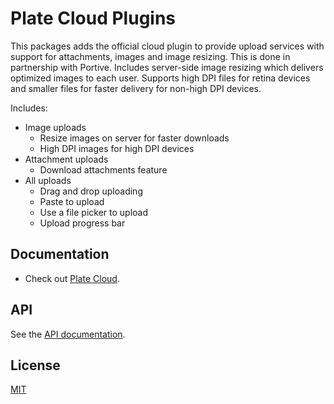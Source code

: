 # Plate Cloud Plugins

This packages adds the official cloud plugin to provide upload services with support for attachments, images and image resizing. This is done in partnership with Portive. Includes server-side image resizing which delivers optimized images to each user. Supports high DPI files for retina devices and smaller files for faster delivery for non-high DPI devices.

Includes:

- Image uploads
  - Resize images on server for faster downloads
  - High DPI images for high DPI devices
- Attachment uploads
  - Download attachments feature
- All uploads
  - Drag and drop uploading
  - Paste to upload
  - Use a file picker to upload
  - Upload progress bar

## Documentation

- Check out [Plate Cloud](https://plate.udecode.io/docs/plugins/cloud).

## API

See the [API documentation](https://plate-api.udecode.io/globals.html).

## License

[MIT](../../LICENSE)
